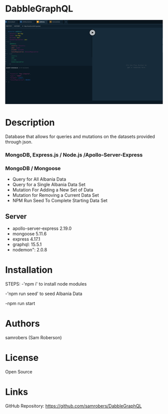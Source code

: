 # DabbleGraphQL

![](img/Snapshot.PNG)

# Description

Database that allows for queries and mutations on the datasets provided through json.

### MongoDB, Express.js / Node.js /Apollo-Server-Express

### MongoDB / Mongoose

- Query for All Albania Data
- Query for a Single Albania Data Set
- Mutation For Adding a New Set of Data
- Mutation for Removing a Current Data Set
- NPM Run Seed To Complete Starting Data Set

## Server

- apollo-server-express 2.19.0
- mongoose 5.11.6
- express 4.17.1
- graphql: 15.5.1
- nodemon": 2.0.8

# Installation

STEPS:
-'npm i' to install node modules

-'npm run seed' to seed Albania Data

-npm run start

# Authors

samrobers (Sam Roberson)

# License

Open Source

# Links

GitHub Repository: https://github.com/samrobers/DabbleGraphQL

